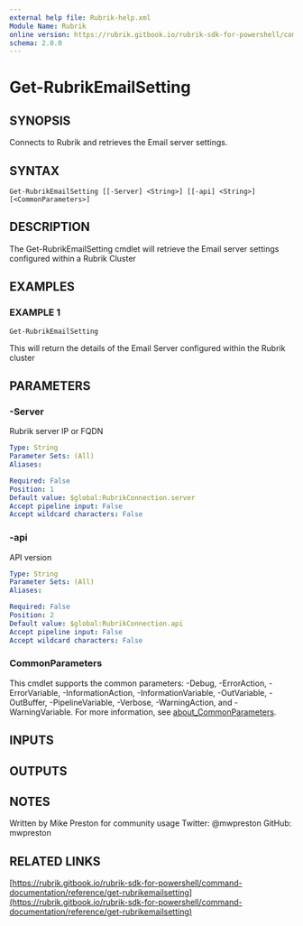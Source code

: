 ```yaml
---
external help file: Rubrik-help.xml
Module Name: Rubrik
online version: https://rubrik.gitbook.io/rubrik-sdk-for-powershell/command-documentation/reference/get-rubrikemailsetting
schema: 2.0.0
---
```


# Get-RubrikEmailSetting

## SYNOPSIS
Connects to Rubrik and retrieves the Email server settings.

## SYNTAX

```
Get-RubrikEmailSetting [[-Server] <String>] [[-api] <String>] [<CommonParameters>]
```

## DESCRIPTION
The Get-RubrikEmailSetting cmdlet will retrieve the Email server settings configured within a Rubrik Cluster

## EXAMPLES

### EXAMPLE 1
```
Get-RubrikEmailSetting
```

This will return the details of the Email Server configured within the Rubrik cluster

## PARAMETERS

### -Server
Rubrik server IP or FQDN

```yaml
Type: String
Parameter Sets: (All)
Aliases:

Required: False
Position: 1
Default value: $global:RubrikConnection.server
Accept pipeline input: False
Accept wildcard characters: False
```

### -api
API version

```yaml
Type: String
Parameter Sets: (All)
Aliases:

Required: False
Position: 2
Default value: $global:RubrikConnection.api
Accept pipeline input: False
Accept wildcard characters: False
```

### CommonParameters
This cmdlet supports the common parameters: -Debug, -ErrorAction, -ErrorVariable, -InformationAction, -InformationVariable, -OutVariable, -OutBuffer, -PipelineVariable, -Verbose, -WarningAction, and -WarningVariable. For more information, see [about_CommonParameters](http://go.microsoft.com/fwlink/?LinkID=113216).

## INPUTS

## OUTPUTS

## NOTES
Written by Mike Preston for community usage
Twitter: @mwpreston
GitHub: mwpreston

## RELATED LINKS

[https://rubrik.gitbook.io/rubrik-sdk-for-powershell/command-documentation/reference/get-rubrikemailsetting](https://rubrik.gitbook.io/rubrik-sdk-for-powershell/command-documentation/reference/get-rubrikemailsetting)

